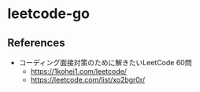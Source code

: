 # leetcode-go

## References

- コーディング面接対策のために解きたいLeetCode 60問
    - https://1kohei1.com/leetcode/
    - https://leetcode.com/list/xo2bgr0r/
